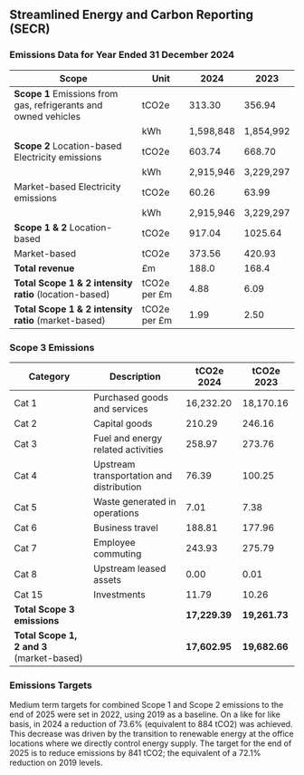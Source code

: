 ## Streamlined Energy and Carbon Reporting (SECR)

### Emissions Data for Year Ended 31 December 2024

| Scope | Unit | 2024 | 2023 |
|-------|------|------|------|
| **Scope 1** Emissions from gas, refrigerants and owned vehicles | tCO2e | 313.30 | 356.94 |
| | kWh | 1,598,848 | 1,854,992 |
| **Scope 2** Location-based Electricity emissions | tCO2e | 603.74 | 668.70 |
| | kWh | 2,915,946 | 3,229,297 |
| Market-based Electricity emissions | tCO2e | 60.26 | 63.99 |
| | kWh | 2,915,946 | 3,229,297 |
| **Scope 1 & 2** Location-based | tCO2e | 917.04 | 1025.64 |
| Market-based | tCO2e | 373.56 | 420.93 |
| **Total revenue** | £m | 188.0 | 168.4 |
| **Total Scope 1 & 2 intensity ratio** (location-based) | tCO2e per £m | 4.88 | 6.09 |
| **Total Scope 1 & 2 intensity ratio** (market-based) | tCO2e per £m | 1.99 | 2.50 |

### Scope 3 Emissions

| Category | Description | tCO2e 2024 | tCO2e 2023 |
|----------|-------------|------------|------------|
| Cat 1 | Purchased goods and services | 16,232.20 | 18,170.16 |
| Cat 2 | Capital goods | 210.29 | 246.16 |
| Cat 3 | Fuel and energy related activities | 258.97 | 273.76 |
| Cat 4 | Upstream transportation and distribution | 76.39 | 100.25 |
| Cat 5 | Waste generated in operations | 7.01 | 7.38 |
| Cat 6 | Business travel | 188.81 | 177.96 |
| Cat 7 | Employee commuting | 243.93 | 275.79 |
| Cat 8 | Upstream leased assets | 0.00 | 0.01 |
| Cat 15 | Investments | 11.79 | 10.26 |
| **Total Scope 3 emissions** | | **17,229.39** | **19,261.73** |
| **Total Scope 1, 2 and 3** (market-based) | | **17,602.95** | **19,682.66** |

### Emissions Targets

Medium term targets for combined Scope 1 and Scope 2 emissions to the end of 2025 were set in 2022, using 2019 as a baseline. On a like for like basis, in 2024 a reduction of 73.6% (equivalent to 884 tCO2) was achieved. This decrease was driven by the transition to renewable energy at the office locations where we directly control energy supply. The target for the end of 2025 is to reduce emissions by 841 tCO2; the equivalent of a 72.1% reduction on 2019 levels.